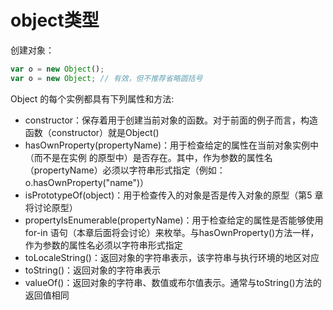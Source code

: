 # object类型

创建对象：
```js
var o = new Object();
var o = new Object; // 有效，但不推荐省略圆括号
```

Object 的每个实例都具有下列属性和方法:
* constructor：保存着用于创建当前对象的函数。对于前面的例子而言，构造函数（constructor）就是Object()
* hasOwnProperty(propertyName)：用于检查给定的属性在当前对象实例中（而不是在实例 的原型中）是否存在。其中，作为参数的属性名（propertyName）必须以字符串形式指定（例如：o.hasOwnProperty("name")）
* isPrototypeOf(object)：用于检查传入的对象是否是传入对象的原型（第5 章将讨论原型）
* propertyIsEnumerable(propertyName)：用于检查给定的属性是否能够使用for-in 语句（本章后面将会讨论）来枚举。与hasOwnProperty()方法一样，作为参数的属性名必须以字符串形式指定
* toLocaleString()：返回对象的字符串表示，该字符串与执行环境的地区对应
* toString()：返回对象的字符串表示
* valueOf()：返回对象的字符串、数值或布尔值表示。通常与toString()方法的返回值相同